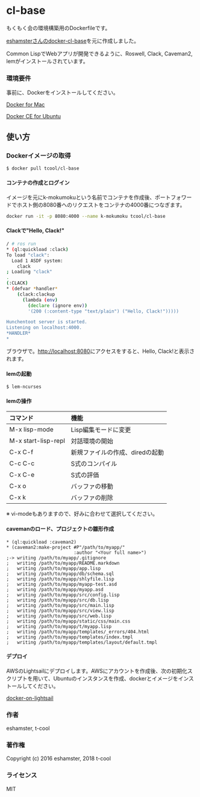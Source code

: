# cl-base

もくもく会の環境構築用のDockerfileです。

[eshamsterさんのdocker-cl-base](https://github.com/eshamster/docker-cl-base)を元に作成しました。

Common LispでWebアプリが開発できるように、Roswell, Clack, Caveman2, lemがインストールされています。

### 環境要件

事前に、Dockerをインストールしてください。

[Docker for Mac](https://docs.docker.com/docker-for-mac/install/)

[Docker CE for Ubuntu](https://docs.docker.com/install/linux/docker-ce/ubuntu/)

## 使い方

### Dockerイメージの取得

```bash
$ docker pull tcool/cl-base
```

#### コンテナの作成とログイン

イメージを元にk-mokumokuという名前でコンテナを作成後、ポートフォワードでホスト側の8080番へのリクエストをコンテナの4000番につなぎます。

```bash
docker run -it -p 8080:4000 --name k-mokumoku tcool/cl-base
```

#### Clackで"Hello, Clack!"
```bash
/ # ros run
* (ql:quickload :clack)
To load "clack":
  Load 1 ASDF system:
    clack
; Loading "clack"
.
(:CLACK)
* (defvar *handler*
    (clack:clackup
      (lambda (env)
        (declare (ignore env))
        '(200 (:content-type "text/plain") ("Hello, Clack!")))))

Hunchentoot server is started.
Listening on localhost:4000.
*HANDLER*
* 
```

ブラウザで。[http://localhost:8080](http://localhost:8080)にアクセスをすると、Hello, Clack!と表示されます。

#### lemの起動

```
$ lem-ncurses
```

#### lemの操作

| コマンド | 機能 |
|:---|:---|
| M-x lisp-mode | Lisp編集モードに変更 |
| M-x start-lisp-repl | 対話環境の開始 |
| C-x C-f | 新規ファイルの作成、diredの起動 |
| C-c C-c | S式のコンパイル |
| C-x C-e | S式の評価 |
| C-x o | バッファの移動 |
| C-x k | バッファの削除 |

※ vi-modeもありますので、好みに合わせて選択してください。

#### cavemanのロード、プロジェクトの雛形作成

```common-lisp
* (ql:quickload :caveman2)
* (caveman2:make-project #P"/path/to/myapp/"
                         :author "<Your full name>")
;-> writing /path/to/myapp/.gitignore
;   writing /path/to/myapp/README.markdown
;   writing /path/to/myapp/app.lisp
;   writing /path/to/myapp/db/schema.sql
;   writing /path/to/myapp/shlyfile.lisp
;   writing /path/to/myapp/myapp-test.asd
;   writing /path/to/myapp/myapp.asd
;   writing /path/to/myapp/src/config.lisp
;   writing /path/to/myapp/src/db.lisp
;   writing /path/to/myapp/src/main.lisp
;   writing /path/to/myapp/src/view.lisp
;   writing /path/to/myapp/src/web.lisp
;   writing /path/to/myapp/static/css/main.css
;   writing /path/to/myapp/t/myapp.lisp
;   writing /path/to/myapp/templates/_errors/404.html
;   writing /path/to/myapp/templates/index.tmpl
;   writing /path/to/myapp/templates/layout/default.tmpl
```

#### デプロイ

AWSのLightsailにデプロイします。AWSにアカウントを作成後、次の初期化スクリプトを用いて、Ubuntuのインスタンスを作成、dockerとイメージをインストールしてください。

[docker-on-lightsail](https://github.com/t-cool/cl-base/blob/master/docker-on-lightsail)


### 作者

eshamster, t-cool

### 著作権

Copyright (c) 2016 eshamster, 2018 t-cool

### ライセンス

MIT

